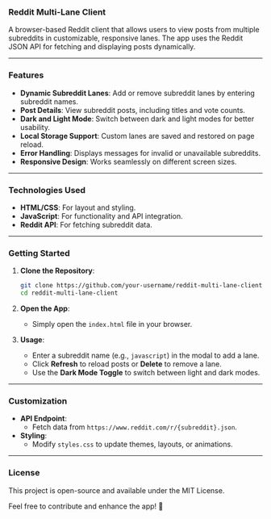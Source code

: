 ### **Reddit Multi-Lane Client**

A browser-based Reddit client that allows users to view posts from multiple subreddits in customizable, responsive lanes. The app uses the Reddit JSON API for fetching and displaying posts dynamically.

---

### **Features**
- **Dynamic Subreddit Lanes**: Add or remove subreddit lanes by entering subreddit names.
- **Post Details**: View subreddit posts, including titles and vote counts.
- **Dark and Light Mode**: Switch between dark and light modes for better usability.
- **Local Storage Support**: Custom lanes are saved and restored on page reload.
- **Error Handling**: Displays messages for invalid or unavailable subreddits.
- **Responsive Design**: Works seamlessly on different screen sizes.

---

### **Technologies Used**
- **HTML/CSS**: For layout and styling.
- **JavaScript**: For functionality and API integration.
- **Reddit API**: For fetching subreddit data.

---

### **Getting Started**
1. **Clone the Repository**:
   ```bash
   git clone https://github.com/your-username/reddit-multi-lane-client.git
   cd reddit-multi-lane-client
   ```

2. **Open the App**:
   - Simply open the `index.html` file in your browser.

3. **Usage**:
   - Enter a subreddit name (e.g., `javascript`) in the modal to add a lane.
   - Click **Refresh** to reload posts or **Delete** to remove a lane.
   - Use the **Dark Mode Toggle** to switch between light and dark modes.

---

### **Customization**
- **API Endpoint**:
  - Fetch data from `https://www.reddit.com/r/{subreddit}.json`.
- **Styling**:
  - Modify `styles.css` to update themes, layouts, or animations.

---

### **License**
This project is open-source and available under the MIT License. 

Feel free to contribute and enhance the app! 🎉
